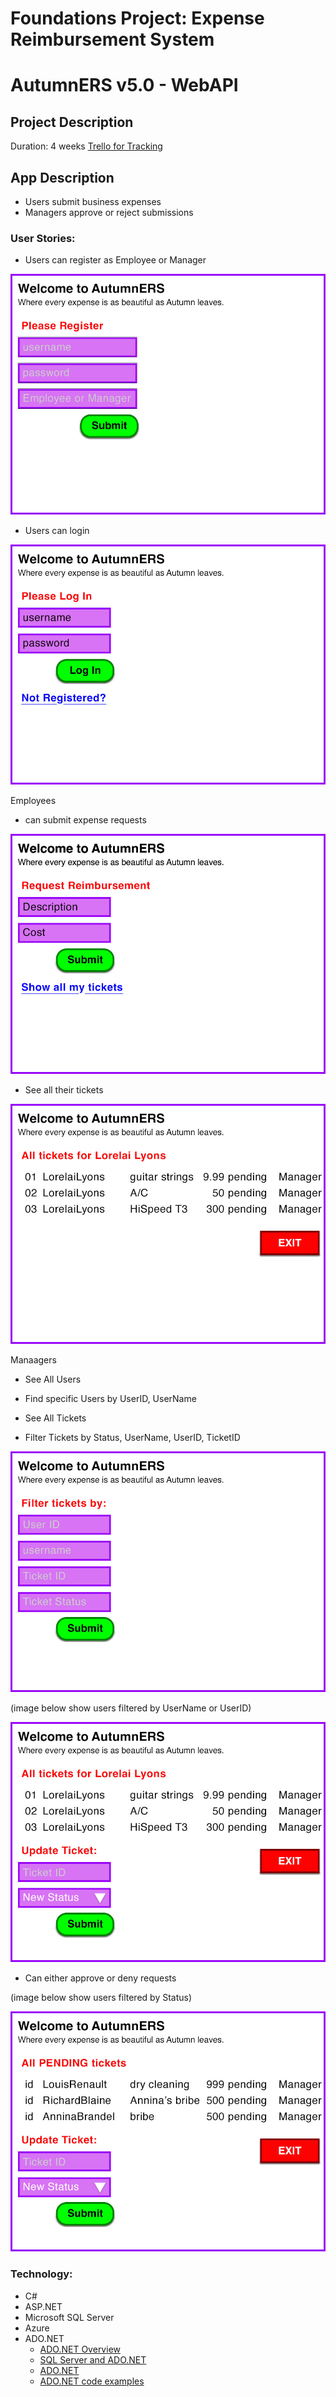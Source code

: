 # Foundations Project: Expense Reimbursement System
# AutumnERS v5.0 - WebAPI

## Project Description 
Duration: 4 weeks
[Trello for Tracking](https://trello.com/b/qsPNwUwC/juniper-net-foundations-project)

## App Description
- Users submit business expenses
- Managers approve or reject submissions

### User Stories:
- Users can register as Employee or Manager

![Register a user](imgs/Register.jpg)
- Users can login

![Register a user](imgs/LogIn.jpg)

Employees 
- can submit expense requests

![Register a user](imgs/Main-Employee.jpg)
- See all their tickets

![Register a user](imgs/All-MY-Tickets.jpg)

Manaagers
- See All Users
- Find specific Users by UserID, UserName
- See All Tickets

- Filter Tickets by Status, UserName, UserID, TicketID 

![Register a user](imgs/FILTER-Tickets.jpg)

(image below show users filtered by UserName or UserID)

![Register a user](imgs/tickets-by-User.jpg)
- Can either approve or deny requests 

(image below show users filtered by Status)

![Register a user](imgs/tickets-by-Status.jpg)

### Technology:
- C#
- ASP.NET
- Microsoft SQL Server
- Azure 
- ADO.NET
    - [ADO.NET Overview](https://docs.microsoft.com/en-us/dotnet/framework/data/adonet/ado-net-overview)
    - [SQL Server and ADO.NET](https://docs.microsoft.com/en-us/dotnet/framework/data/adonet/sql/)
    - [ADO.NET](https://docs.microsoft.com/en-us/dotnet/framework/data/adonet/)
    - [ADO.NET code examples](https://docs.microsoft.com/en-us/dotnet/framework/data/adonet/ado-net-code-examples#sqlclient)